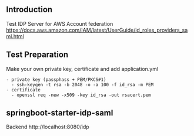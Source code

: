 ## Introduction
Test IDP Server for AWS Account federation
https://docs.aws.amazon.com/IAM/latest/UserGuide/id_roles_providers_saml.html

## Test Preparation
Make your own private key, certificate and add application.yml

```
- private key (passphass + PEM/PKCS#1)
  - ssh-keygen -t rsa -b 2048 -o -a 100 -f id_rsa -m PEM
- certificate
  - openssl req -new -x509 -key id_rsa -out rsacert.pem
```

## springboot-starter-idp-saml
Backend http://localhost:8080/idp
